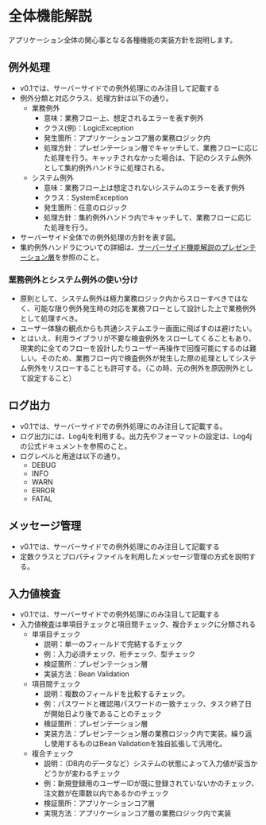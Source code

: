 # 全体機能解説

アプリケーション全体の関心事となる各種機能の実装方針を説明します。

## 例外処理

- v0.1では、サーバーサイドでの例外処理にのみ注目して記載する
- 例外分類と対応クラス、処理方針は以下の通り。
    - 業務例外
        - 意味：業務フロー上、想定されるエラーを表す例外
        - クラス(例)：LogicException
        - 発生箇所：アプリケーションコア層の業務ロジック内
        - 処理方針：プレゼンテーション層でキャッチして、業務フローに応じた処理を行う。キャッチされなかった場合は、下記のシステム例外として集約例外ハンドラに処理される。
    - システム例外
        - 意味：業務フロー上は想定されないシステムのエラーを表す例外
        - クラス：SystemException
        - 発生箇所：任意のロジック
        - 処理方針：集約例外ハンドラ内でキャッチして、業務フローに応じた処理を行う。
- サーバーサイド全体での例外処理の方針を表す図。
- 集約例外ハンドラについての詳細は、[サーバーサイド機能解説のプレゼンテーション層](server-side-function/presentation.md)を参照のこと。

### 業務例外とシステム例外の使い分け

- 原則として、システム例外は極力業務ロジック内からスローすべきではなく、可能な限り例外発生時の対応を業務フローとして設計した上で業務例外として処理すべき。
- ユーザー体験の観点からも共通システムエラー画面に飛ばすのは避けたい。
- とはいえ、利用ライブラリが不要な検査例外をスローしてくることもあり、現実的に全てのフローを設計したりユーザー再操作で回復可能にするのは難しい。そのため、業務フロー内で検査例外が発生した際の処理としてシステム例外をリスローすることも許可する。（この時、元の例外を原因例外として設定すること）

## ログ出力

- v0.1では、サーバーサイドでの例外処理にのみ注目して記載する。
- ログ出力には、Log4jを利用する。出力先やフォーマットの設定は、Log4jの公式ドキュメントを参照のこと。
- ログレベルと用途は以下の通り。
    - DEBUG
    - INFO
    - WARN
    - ERROR
    - FATAL

## メッセージ管理

- v0.1では、サーバーサイドでの例外処理にのみ注目して記載する
- 定数クラスとプロパティファイルを利用したメッセージ管理の方式を説明する。

<!-- ### トランザクション管理 -->

## 入力値検査

- v0.1では、サーバーサイドでの例外処理にのみ注目して記載する
- 入力値検査は単項目チェックと項目間チェック、複合チェックに分類される
    - 単項目チェック
        - 説明：単一のフィールドで完結するチェック
        - 例：入力必須チェック、桁チェック、型チェック
        - 検証箇所：プレゼンテーション層
        - 実装方法：Bean Validation
    - 項目間チェック
        - 説明：複数のフィールドを比較するチェック。
        - 例：パスワードと確認用パスワードの一致チェック、タスク終了日が開始日より後であることのチェック
        - 検証箇所：プレゼンテーション層
        - 実装方法：プレゼンテーション層の業務ロジック内で実装。繰り返し使用するものはBean Validationを独自拡張して汎用化。
    - 複合チェック
        - 説明：（DB内のデータなど）システムの状態によって入力値が妥当かどうかが変わるチェック
        - 例：新規登録用のユーザーIDが既に登録されていないかのチェック、注文数が在庫数以内であるかのチェック
        - 検証箇所：アプリケーションコア層
        - 実現方法：アプリケーションコア層の業務ロジック内で実装

<!-- ### セキュリティ対策 -->
